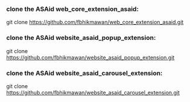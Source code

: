 ### clone the ASAid web_core_extension_asaid:
git clone https://github.com/fbhikmawan/web_core_extension_asaid.git

### clone the ASAid website_asaid_popup_extension:
git clone https://github.com/fbhikmawan/website_asaid_popup_extension.git

### clone the ASAid website_asaid_carousel_extension:
git clone https://github.com/fbhikmawan/website_asaid_carousel_extension.git